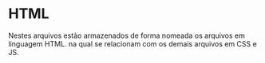 # HTML
Nestes arquivos estão armazenados de forma nomeada os arquivos em linguagem HTML. na qual se relacionam com os demais arquivos em CSS e JS.
